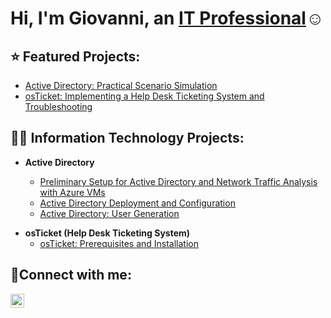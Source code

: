 <h1>Hi, I'm Giovanni, an <a href="www.linkedin.com/in/giovanni-briones-a36a0a223">IT Professional</a>☺</h1>

<h2> ⭐ Featured Projects:</h2>


- [Active Directory: Practical Scenario Simulation](https://github.com/giovannibriones/ad-scenario-simulation)
- [osTicket: Implementing a Help Desk Ticketing System and Troubleshooting](https://github.com/giovannibriones/osticket-ticket-resolution)


<h2>👨‍💻 Information Technology Projects:</h2>

- <b>Active Directory</b>

  - [Preliminary Setup for Active Directory and Network Traffic Analysis with Azure VMs](https://github.com/giovannibriones/ad-and-azuresetup)
  - [Active Directory Deployment and Configuration](https://github.com/giovannibriones/ad-deployment-configuration)
  - [Active Directory: User Generation](https://github.com/giovannibriones/ad-user-generation)

<b></b>
<b></b>

- <b>osTicket (Help Desk Ticketing System)</b>
  - [osTicket: Prerequisites and Installation](https://github.com/giovannibriones/osticket-prereqs)
 

<h2>🤳Connect with me:</h2>

[<img align="left" alt="Josh | LinkedIn" width="22px" src="https://cdn.jsdelivr.net/npm/simple-icons@v3/icons/linkedin.svg" />][linkedin]

[linkedin]: https://www.linkedin.com/in/giovanni-briones-a36a0a223
